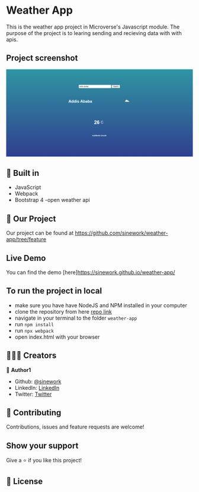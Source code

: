 # Weather App

This is the weather app project in Microverse's Javascript module. The purpose of the project is to learing sending and recieving data with with apis.

## Project screenshot

![screenshot](./src/src.PNG)

## 🔨 Built in

- JavaScript
- Webpack
- Bootstrap 4
  -open weather api

## 🚀 Our Project

Our project can be found at https://github.com/sinework/weather-app/tree/feature

## Live Demo

You can find the demo [here]https://sinework.github.io/weather-app/

## To run the project in local

- make sure you have have NodeJS and NPM installed in your computer
- clone the repository from here [repo link](git@github.com:sinework/restaurant-page.git)
- navigate in your terminal to the folder `weather-app`
- run `npm install`
- run `npx webpack`
- open index.html with your browser

##  👨🏿‍💻 Creators

👤 **Author1**

- Github: [@sinework](https://github.com/sinework)
- LinkedIn: [LinkedIn](https://www.linkedin.com/in/sinework-amare-shiferaw/)
- Twitter: [Twitter](https://twitter.com/SineworkAmare)

## 🤝 Contributing

Contributions, issues and feature requests are welcome!

## Show your support

Give a ⭐️ if you like this project!

## 📝 License
